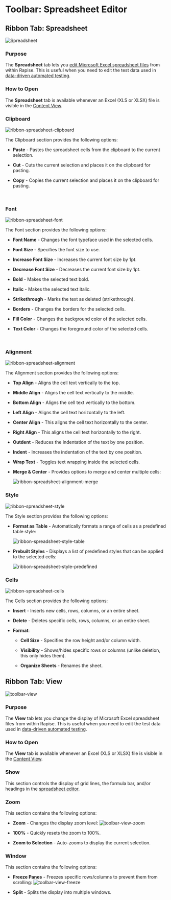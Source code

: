 # Toolbar: Spreadsheet Editor
## Ribbon Tab: Spreadsheet

![Spreadsheet](./img/toolbar_spreadsheet1.png)

### Purpose

The **Spreadsheet** tab lets you [edit Microsoft Excel spreadsheet files](spreadsheet_editor.md) from within Rapise. This is useful when you need to edit the test data used in [data-driven automated testing](data_driven_testing.md).

### How to Open

The **Spreadsheet** tab is available whenever an Excel (XLS or XLSX) file is visible in the [Content View](content_view.md).

### Clipboard

![ribbon-spreadsheet-clipboard](./img/toolbar_spreadsheet3.png)
 

The Clipboard section provides the following options:

*   **Paste** - Pastes the spreadsheet cells from the clipboard to the current selection.

*   **Cut** - Cuts the current selection and places it on the clipboard for pasting.

*   **Copy** - Copies the current selection and places it on the clipboard for pasting.

 

### Font

![ribbon-spreadsheet-font](./img/toolbar_spreadsheet4.png)

The Font section provides the following options:

*   **Font Name** - Changes the font typeface used in the selected cells.

*   **Font Size** - Specifies the font size to use.

*   **Increase Font Size** - Increases the current font size by 1pt.

*   **Decrease Font Size** - Decreases the current font size by 1pt.

*   **Bold** - Makes the selected text bold.

*   **Italic** - Makes the selected text italic.

*   **Strikethrough** - Marks the text as deleted (strikethrough).

*   **Borders** - Changes the borders for the selected cells.

*   **Fill Color** - Changes the background color of the selected cells.

*   **Text Color** - Changes the foreground color of the selected cells.

 

### Alignment

![ribbon-spreadsheet-alignment](./img/toolbar_spreadsheet5.png)

The Alignment section provides the following options:

*   **Top Align** - Aligns the cell text vertically to the top.

*   **Middle Align** - Aligns the cell text vertically to the middle.

*   **Bottom Align** - Aligns the cell text vertically to the bottom.

*   **Left Align** - Aligns the cell text horizontally to the left.

*   **Center Align** - This aligns the cell text horizontally to the center.

*   **Right Align** - This aligns the cell text horizontally to the right.

*   **Outdent** - Reduces the indentation of the text by one position.

*   **Indent** - Increases the indentation of the text by one position.

*   **Wrap Text** - Toggles text wrapping inside the selected cells.

*   **Merge & Center** - Provides options to merge and center multiple cells:

    ![ribbon-spreadsheet-alignment-merge](./img/toolbar_spreadsheet6.png)

### Style

![ribbon-spreadsheet-style](./img/toolbar_spreadsheet7.png)

The Style section provides the following options:

*   **Format as Table** - Automatically formats a range of cells as a predefined table style:

    ![ribbon-spreadsheet-style-table](./img/toolbar_spreadsheet8.png)

*   **Prebuilt Styles** - Displays a list of predefined styles that can be applied to the selected cells:

    ![ribbon-spreadsheet-style-predefined](./img/toolbar_spreadsheet9.png)

### Cells

![ribbon-spreadsheet-cells](./img/toolbar_spreadsheet10.png)

The Cells section provides the following options:

*   **Insert** - Inserts new cells, rows, columns, or an entire sheet.

*   **Delete** - Deletes specific cells, rows, columns, or an entire sheet.

*   **Format**:

    *   **Cell Size** - Specifies the row height and/or column width.

    *   **Visibility** - Shows/hides specific rows or columns (unlike deletion, this only hides them).

    *   **Organize Sheets** - Renames the sheet.

## Ribbon Tab: View

![toolbar-view](./img/toolbar_view1.png)

### Purpose

The **View** tab lets you change the display of Microsoft Excel spreadsheet files from within Rapise. This is useful when you need to edit the test data used in [data-driven automated testing](data_driven_testing.md).

### How to Open

The **View** tab is available whenever an Excel (XLS or XLSX) file is visible in the [Content View](content_view.md).

### Show
This section controls the display of grid lines, the formula bar, and/or headings in the [spreadsheet editor](spreadsheet_editor.md).

### Zoom
This section contains the following options:
*   **Zoom** - Changes the display zoom level:
![toolbar-view-zoom](./img/toolbar_view2.png)

*   **100%** - Quickly resets the zoom to 100%.
*   **Zoom to Selection** - Auto-zooms to display the current selection.

### Window
This section contains the following options:
*   **Freeze Panes** - Freezes specific rows/columns to prevent them from scrolling:
![toolbar-view-freeze](./img/toolbar_view3.png)

*   **Split** - Splits the display into multiple windows.